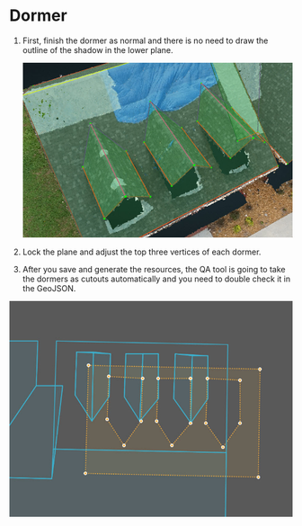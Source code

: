 # Dormer

1. First, finish the dormer as normal and there is no need to draw the outline of the shadow in the lower plane.

    ![](../.gitbook/assets/dormer1.jpg)

1. Lock the plane and adjust the top three vertices of each dormer.
2. After you save and generate the resources, the QA tool is going to take the dormers as cutouts automatically and you need to double check it in the GeoJSON.

![](../.gitbook/assets/dormer2.jpg)

